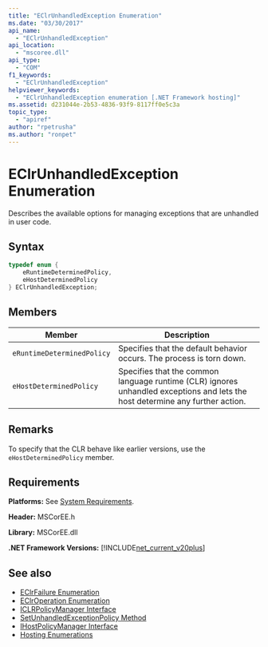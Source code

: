 ```yaml
---
title: "EClrUnhandledException Enumeration"
ms.date: "03/30/2017"
api_name: 
  - "EClrUnhandledException"
api_location: 
  - "mscoree.dll"
api_type: 
  - "COM"
f1_keywords: 
  - "EClrUnhandledException"
helpviewer_keywords: 
  - "EClrUnhandledException enumeration [.NET Framework hosting]"
ms.assetid: d231044e-2b53-4836-93f9-8117ff0e5c3a
topic_type: 
  - "apiref"
author: "rpetrusha"
ms.author: "ronpet"
---
```

# EClrUnhandledException Enumeration
Describes the available options for managing exceptions that are unhandled in user code.  
  
## Syntax  
  
```cpp  
typedef enum {  
    eRuntimeDeterminedPolicy,  
    eHostDeterminedPolicy  
} EClrUnhandledException;  
```  
  
## Members  
  
|Member|Description|  
|------------|-----------------|  
|`eRuntimeDeterminedPolicy`|Specifies that the default behavior occurs. The process is torn down.|  
|`eHostDeterminedPolicy`|Specifies that the common language runtime (CLR) ignores unhandled exceptions and lets the host determine any further action.|  
  
## Remarks  
 To specify that the CLR behave like earlier versions, use the `eHostDeterminedPolicy` member.  
  
## Requirements  
 **Platforms:** See [System Requirements](../../../../docs/framework/get-started/system-requirements.md).  
  
 **Header:** MSCorEE.h  
  
 **Library:** MSCorEE.dll  
  
 **.NET Framework Versions:** [!INCLUDE[net_current_v20plus](../../../../includes/net-current-v20plus-md.md)]  
  
## See also

- [EClrFailure Enumeration](../../../../docs/framework/unmanaged-api/hosting/eclrfailure-enumeration.md)
- [EClrOperation Enumeration](../../../../docs/framework/unmanaged-api/hosting/eclroperation-enumeration.md)
- [ICLRPolicyManager Interface](../../../../docs/framework/unmanaged-api/hosting/iclrpolicymanager-interface.md)
- [SetUnhandledExceptionPolicy Method](../../../../docs/framework/unmanaged-api/hosting/iclrpolicymanager-setunhandledexceptionpolicy-method.md)
- [IHostPolicyManager Interface](../../../../docs/framework/unmanaged-api/hosting/ihostpolicymanager-interface.md)
- [Hosting Enumerations](../../../../docs/framework/unmanaged-api/hosting/hosting-enumerations.md)

